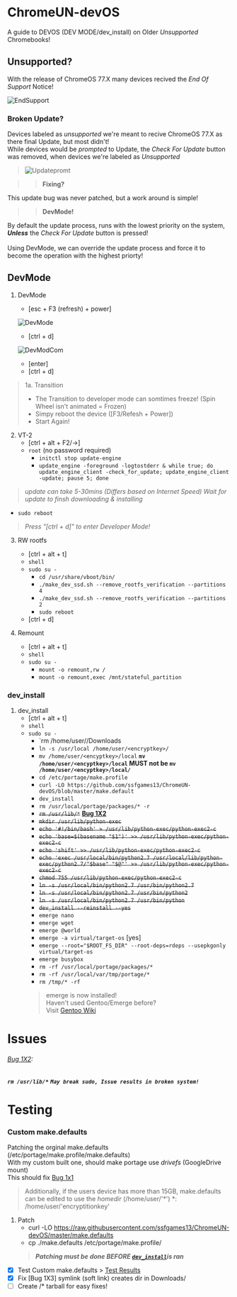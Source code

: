 # ChromeUN-devOS
A guide to DEVOS (DEV MODE/dev_install) on Older *Unsupported* Chromebooks!

## Unsupported?
>
With the release of ChromeOS 77.X many devices recived the *End Of Support* Notice!

![EndSupport](https://raw.githubusercontent.com/ssfgames13/ChromeUN-devOS/master/Screenshot%202020-04-29%20at%205.43.26%20PM.png)

### Broken Update?
>
Devices labeled as *unsupported* we're meant to recive ChromeOS 77.X as there final Update, but most didn't!\
While devices would be *prompted*  to Update, the *Check For Update* button was removed, when devices we're labeled as *Unsupported*

>![Updatepromt](https://raw.githubusercontent.com/ssfgames13/ChromeUN-devOS/master/Screenshot%202020-04-29%20at%205.55.12%20PM.png)

>> **Fixing?**

This update bug was never patched, but a work around is simple!

>> **DevMode!**

By default the update process, runs with the lowest priority on the system, ***Unless*** the *Check For Update* button is pressed!\
\
Using DevMode, we can override the update process and force it to become the operation with the highest priorty!

## DevMode

1. DevMode
     * [esc + F3 (refresh) + power]
     
    ![DevMode](https://github.com/ssfgames13/ChromeUN-devOS/blob/master/68747470733a2f2f626565626f6d2e636f6d2f77702d636f6e74656e742f75706c6f6164732f323031392f31322f5475726e2d4f6e2d4368726f6d65626f6f6.jpeg?raw=true)
     * [ctrl + d]
     
     ![DevModCom](https://github.com/ssfgames13/ChromeUN-devOS/blob/master/68747470733a2f2f7777772e7365727665746865686f6d652e636f6d2f77702d636f6e74656e742f75706c6f6164732f323031382f30332f476f6f676c652d4.jpeg?raw=true)
     * [enter]
     * [ctrl + d]
> 1a. Transition
   >  * The Transition to developer mode can somtimes freeze! (Spin Wheel isn't animated = Frozen)
   >  * Simpy reboot the device ([F3/Refesh + Power])
   >  * Start Again!

2. VT-2
    * [ctrl + alt + F2/→]
    * `root` (no password required)
        * `initctl stop update-engine`
        * `update_engine -foreground -logtostderr & while true; do update_engine_client -check_for_update; update_engine_client -update; pause 5; done`
  > *update can take 5-30mins (Differs based on Internet Speed)*
  > *Wait for update to finsh downloading & installing*
  
  * `sudo reboot` 
  
  > *Press "[ctrl + d]" to enter Developer Mode!*
  
3. RW rootfs
      * [ctrl + alt + t]
      * `shell`
      * `sudo su -`
        * `cd /usr/share/vboot/bin/`
        * `./make_dev_ssd.sh --remove_rootfs_verification --partitions 4`
        * `./make_dev_ssd.sh --remove_rootfs_verification --partitions 2`
        * `sudo reboot`
      * [ctrl + d]

4. Remount
    * [ctrl + alt + t]
    * `shell`
    * `sudo su -`
        * `mount -o remount,rw /`
        * `mount -o remount,exec /mnt/stateful_partition`

### dev_install 

1. dev_install
      * [ctrl + alt + t]
      * `shell`
      * `sudo su -`
        * `rm /home/user/<encryptkey>/Downloads
        * `ln -s /usr/local /home/user/<encryptkey>/`
        * `mv /home/user/<encyptkey>/local` **`mv /home/user/<encyptkey>/local` MUST not be `mv /home/user/<encyptkey>/local`*****`/`***
        * `cd /etc/portage/make.profile`
        * `curl -LO https://github.com/ssfgames13/ChromeUN-devOS/blob/master/make.default`
        * `dev_install`
        * `rm /usr/local/portage/packages/* -r`
        * ~~`rm /usr/lib/*`~~ **[Bug 1X2](https://github.com/ssfgames13/ChromeUN-devOS/issues/2)**
        * ~~`mkdir /usr/lib/python-exec`~~
        * ~~`echo '#!/bin/bash' > /usr/lib/python-exec/python-exec2-c`~~
        * ~~`echo 'base=$(basename "$1")' >> /usr/lib/python-exec/python-exec2-c`~~
        * ~~`echo 'shift' >> /usr/lib/python-exec/python-exec2-c`~~
        * ~~```echo 'exec /usr/local/bin/python2.7 /usr/local/lib/python-exec/python2.7/"$base" "$@"' >> /usr/lib/python-exec/python-exec2-c```~~
        * ~~`chmod 755 /usr/lib/python-exec/python-exec2-c`~~
        * ~~`ln -s /usr/local/bin/python2.7 /usr/bin/python2.7`~~
        * ~~`ln -s /usr/local/bin/python2.7 /usr/bin/python2`~~
        * ~~`ln -s /usr/local/bin/python2.7 /usr/bin/python`~~
        * ~~`dev_install --reinstall --yes`~~
        * `emerge nano`
        * `emerge wget`
        * `emerge @world`
        * `emerge -a virtual/target-os` [yes]
        * `emerge --root="$ROOT_FS_DIR" --root-deps=rdeps --usepkgonly virtual/target-os`
        * `emerge busybox`
        * `rm -rf /usr/local/portage/packages/*`
        * `rm -rf /usr/local/var/tmp/portage/*`
        * `rm /tmp/* -rf`
        > emerge is now installed!\
        > Haven't used Gentoo/Emerge before?\
        > Visit [Gentoo Wiki](https://wiki.gentoo.org/wiki/Portage#emerge)
        
# Issues

###### [Bug 1X2](https://github.com/ssfgames13/ChromeUN-devOS/issues/20):
***`rm /usr/lib/*`*** ***`May break sudo, Issue results in broken system!`***

# Testing
### Custom make.defaults

Patching the orginal make.defaults (/etc/portage/make.profile/make.defaults)\
With my custom built one, should make portage use *drivefs* (GoogleDrive mount)\
This should fix [Bug 1x1](https://github.com/ssfgames13/ChromeUN-devOS/issues/1)
> Additionally, if the users device has more than 15GB, make.defaults can be edited to use the *homedir* (/home/user/'*') *: /home/user/'encryptitionkey'
    
1. Patch
    * curl -LO https://raw.githubusercontent.com/ssfgames13/ChromeUN-devOS/master/make.defaults
    * cp ./make.defaults /etc/portage/make.profile/
    > ***Patching must be done BEFORE [`dev_install`](https://github.com/ssfgames13/ChromeUN-devOS/blob/master/README.md#dev_install)is ran***
    
- [x] Test Custom make.defaults > [Test Results](https://github.com/ssfgames13/ChromeUN-devOS/issues/1)
- [x] Fix [Bug 1X3] symlink (soft link) creates dir in Downloads/
- [ ] Create /* tarball for easy fixes!
